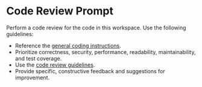 <!-- file: .github/prompts/code-review.prompt.md -->

# Code Review Prompt

Perform a code review for the code in this workspace. Use the following
guidelines:

- Reference the
  [general coding instructions](../instructions/general-coding.instructions.md).
- Prioritize correctness, security, performance, readability, maintainability,
  and test coverage.
- Use the [code review guidelines](../review-selection.md).
- Provide specific, constructive feedback and suggestions for improvement.
